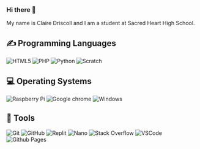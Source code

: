 ### Hi there 👋

My name is Claire Driscoll and I am a student at Sacred Heart High School.

<h2>✍ Programming Languages</h2>
<p>
  <img alt="HTML5" src="https://img.shields.io/badge/HTML5-E34F26?style=for-the-badge&logo=html5&logoColor=white">
  <img alt="PHP" src="https://img.shields.io/badge/PHP-777BB4?style=for-the-badge&logo=php&logoColor=white">
  <img alt="Python" src="https://img.shields.io/badge/Python-FFD43B?style=for-the-badge&logo=python&logoColor=blue">
  <img alt="Scratch" src="https://img.shields.io/badge/Scratch-4D97FF?style=for-the-badge&logo=Scratch&logoColor=white">
</p>

<h2>💻 Operating Systems</h2>
<p>
  <img src="https://img.shields.io/badge/Raspberry%20Pi-A22846?style=for-the-badge&logo=Raspberry%20Pi&logoColor=white"alt="Raspberry Pi">
  <img src="https://img.shields.io/badge/Google_chrome-4285F4?style=for-the-badge&logo=Google-chrome&logoColor=white"alt="Google chrome">
  <img src="https://img.shields.io/badge/Windows-0078D6?style=for-the-badge&logo=windows&logoColor=white"alt="Windows">
</p>

## 🔧 Tools 
  ![Git](https://img.shields.io/badge/GIT-E44C30?style=for-the-badge&logo=git&logoColor=white)
  ![GitHub](https://img.shields.io/badge/GitHub-100000?style=for-the-badge&logo=github&logoColor=white)
  ![Replit](https://img.shields.io/badge/replit-667881?style=for-the-badge&logo=replit&logoColor=white)
  ![Nano](https://img.shields.io/badge/nano-4A90E2?style=for-the-badge&logo=nano&logoColor=white)
  ![Stack Overflow](https://img.shields.io/badge/Stack_Overflow-FE7A16?style=for-the-badge&logo=stack-overflow&logoColor=white)
  ![VSCode](https://img.shields.io/badge/VSCode-0078D4?style=for-the-badge&logo=visual%20studio%20code&logoColor=white)
  ![Github Pages](https://img.shields.io/badge/GitHub%20Pages-222222?style=for-the-badge&logo=GitHub%20Pages&logoColor=white)
<!--
**Claire-Driscoll/Claire-Driscoll** is a ✨ _special_ ✨ repository because its `README.md` (this file) appears on your GitHub profile.

Here are some ideas to get you started:

- 🔭 I’m currently working on ...
- 🌱 I’m currently learning ...
- 👯 I’m looking to collaborate on ...
- 🤔 I’m looking for help with ...
- 💬 Ask me about ...
- 📫 How to reach me: ...
- 😄 Pronouns: ...
- ⚡ Fun fact: ...
-->
